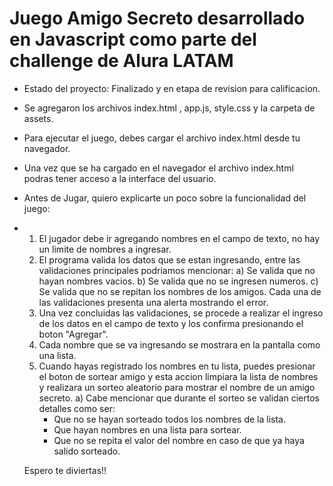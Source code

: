 <h1> Juego Amigo Secreto desarrollado en Javascript como parte del challenge de Alura LATAM </h1>

- Estado del proyecto: Finalizado y en etapa de revision para calificacion.

- Se agregaron los archivos index.html , app.js, style.css y la carpeta de assets.
  
- Para ejecutar el juego, debes cargar el archivo index.html desde tu navegador.

- Una vez que se ha cargado en el navegador el archivo index.html podras tener acceso a la interface del usuario.
- Antes de Jugar, quiero explicarte un poco sobre la funcionalidad del juego:
-   1) El jugador debe ir agregando nombres en el campo de texto, no hay un limite de nombres a ingresar.
    2) El programa valida los datos que se estan ingresando, entre las validaciones principales podriamos mencionar:
       a) Se valida que no hayan nombres vacios.
       b) Se valida que no se ingresen numeros.
       c) Se valida que no se repitan los nombres de los amigos.
       Cada una de las validaciones presenta una alerta mostrando el error.
    4) Una vez concluidas las validaciones, se procede a realizar el ingreso de los datos en el campo de texto y los confirma presionando el boton "Agregar".
    5) Cada nombre que se va ingresando se mostrara en la pantalla como una lista.
    6) Cuando hayas registrado los nombres en tu lista, puedes presionar el boton de sortear amigo y esta accion limpiara la lista de nombres y realizara un sorteo aleatorio para mostrar el nombre de un amigo secreto.
      a) Cabe mencionar que durante el sorteo se validan ciertos detalles como ser:
        - Que no se hayan sorteado todos los nombres de la lista.
        - Que hayan nombres en una lista para sortear.
        - Que no se repita el valor del nombre en caso de que ya haya salido sorteado.
      
    Espero te diviertas!!     
 

